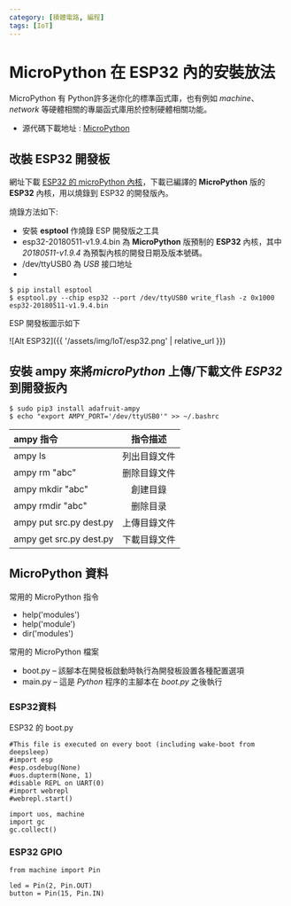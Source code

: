 ```yaml
---
category: [積體電路, 編程]
tags: [IoT]
---
```


# MicroPython 在 ESP32 內的安裝放法

MicroPython 有 Python許多迷你化的標準函式庫，也有例如 *machine*、*network* 等硬體相關的專屬函式庫用於控制硬體相關功能。

- 源代碼下載地址 : [MicroPython](https://micropython.org/download/)

## 改裝 ESP32 開發板


網址下載 [ESP32 的 microPython 內核](https://micropython.org/download/esp32/)，下載已編譯的 **MicroPython** 版的 **ESP32** 內核，用以燒錄到 ESP32 的開發版內。


燒錄方法如下:


- 安裝 **esptool** 作燒錄 ESP 開發版之工具
- esp32-20180511-v1.9.4.bin 為 **MicroPython** 版預制的 **ESP32** 內核，其中 *20180511-v1.9.4* 為預製內核的開發日期及版本號碼。
- /dev/ttyUSB0 為 *USB* 接口地址
- 

```
$ pip install esptool
$ esptool.py --chip esp32 --port /dev/ttyUSB0 write_flash -z 0x1000 esp32-20180511-v1.9.4.bin

```

ESP 開發板圖示如下

![Alt ESP32]({{ '/assets/img/IoT/esp32.png' | relative_url }})


## 安裝 **ampy** 來將*microPython* 上傳/下載文件 *ESP32* 到開發扳內

```
$ sudo pip3 install adafruit-ampy
$ echo "export AMPY_PORT='/dev/ttyUSB0'" >> ~/.bashrc

```
|            ampy 指令            |       指令描述        |
|:-------------------------------|:--------------------:|
| ampy ls                        | 列出目錄文件 |
| ampy rm "abc" | 删除目錄文件 |
| ampy mkdir "abc" | 創建目錄 |
| ampy rmdir "abc" | 删除目录 |
| ampy put src.py dest.py   | 上傳目錄文件 |
| ampy get src.py dest.py   | 下載目錄文件 |
 


## MicroPython 資料

常用的 MicroPython 指令

- help('modules')
- help('module')
- dir('modules')

常用的 MicroPython 檔案

- boot.py – 該腳本在開發板啟動時執行為開發板設置各種配置選項
- main.py – 這是 *Python* 程序的主腳本在 *boot.py* 之後執行

### ESP32資料 

ESP32 的 boot.py
```
#This file is executed on every boot (including wake-boot from deepsleep)
#import esp
#esp.osdebug(None)
#uos.dupterm(None, 1) 
#disable REPL on UART(0)
#import webrepl
#webrepl.start()

import uos, machine
import gc
gc.collect()
```

### ESP32 **GPIO**

```
from machine import Pin

led = Pin(2, Pin.OUT)
button = Pin(15, Pin.IN)

```


